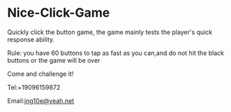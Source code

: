 # Nice-Click-Game

Quickly click the button game, the game mainly tests the player's quick response ability.

Rule:
you have 60 buttons to tap as fast as you can,and do not hit the black buttons or the game will be over

Come and challenge it!

Tel:+19096159872

Email:jng10e@yeah.net
